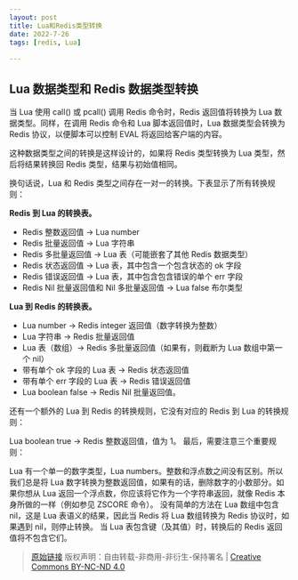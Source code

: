 ```yaml
---
layout: post
title: Lua和Redis类型转换
date: 2022-7-26
tags: [redis, Lua]
 
---
```




## Lua 数据类型和 Redis 数据类型转换

当 Lua 使用 call() 或 pcall() 调用 Redis 命令时，Redis 返回值将转换为 Lua 数据类型。同样，在调用 Redis 命令和 Lua 脚本返回值时，Lua 数据类型会转换为 Redis 协议，以便脚本可以控制 EVAL 将返回给客户端的内容。

这种数据类型之间的转换是这样设计的，如果将 Redis 类型转换为 Lua 类型，然后将结果转换回 Redis 类型，结果与初始值相同。

换句话说，Lua 和 Redis 类型之间存在一对一的转换。下表显示了所有转换规则：

**Redis 到 Lua 的转换表。** 

* Redis 整数返回值 -> Lua number
* Redis 批量返回值 -> Lua 字符串
* Redis 多批量返回值 -> Lua 表（可能嵌套了其他 Redis 数据类型）
* Redis 状态返回值 -> Lua 表，其中包含一个包含状态的 ok 字段
* Redis 错误返回值 -> Lua 表，其中包含包含错误的单个 err 字段
* Redis Nil 批量返回值和 Nil 多批量返回值 -> Lua false 布尔类型



**Lua 到 Redis 的转换表。**

* Lua number -> Redis integer 返回值（数字转换为整数）
* Lua 字符串 -> Redis 批量返回值
* Lua 表（数组）-> Redis 多批量返回值（如果有，则截断为 Lua 数组中第一个 nil）
* 带有单个 ok 字段的 Lua 表 -> Redis 状态返回值
* 带有单个 err 字段的 Lua 表 -> Redis 错误返回值
* Lua boolean false -> Redis Nil 批量返回值。



还有一个额外的 Lua 到 Redis 的转换规则，它没有对应的 Redis 到 Lua 的转换规则：

Lua boolean true -> Redis 整数返回值，值为 1。
最后，需要注意三个重要规则：

Lua 有一个单一的数字类型，Lua numbers。整数和浮点数之间没有区别。所以我们总是将 Lua 数字转换为整数返回值，如果有的话，删除数字的小数部分。如果你想从 Lua 返回一个浮点数，你应该将它作为一个字符串返回，就像 Redis 本身所做的一样（例如参见 ZSCORE 命令）。
没有简单的方法在 Lua 数组中包含 nil，这是 Lua 表语义的结果，因此当 Redis 将 Lua 数组转换为 Redis 协议时，如果遇到 nil，则停止转换。
当 Lua 表包含键（及其值）时，转换后的 Redis 返回值将不包含它们。



> [原始链接]({{page.url}}) 版权声明：自由转载-非商用-非衍生-保持署名 \| [Creative Commons BY-NC-ND 4.0](http://creativecommons.org/licenses/by-nc-nd/4.0/deed.zh)

